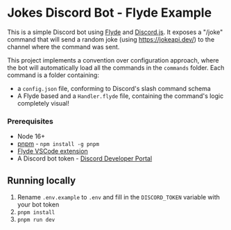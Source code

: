 # Jokes Discord Bot - Flyde Example

This is a simple Discord bot using [Flyde](https://www.flyde.dev) and [Discord.js](https://discord.js.org/).
It exposes a "/joke" command that will send a random joke (using https://jokeapi.dev/) to the channel where the command was sent.

This project implements a convention over configuration approach, where the bot will automatically load all the commands in the `commands` folder. Each command is a folder containing:

- a `config.json` file, conforming to Discord's slash command schema
- A Flyde based and a `Handler.flyde` file, containing the command's logic completely visual!

### Prerequisites

- Node 16+
- [pnpm](https://pnpm.io/) - `npm install -g pnpm`
- [Flyde VSCode extension](https://marketplace.visualstudio.com/items?itemName=flyde.flyde-vscode)
- A Discord bot token - [Discord Developer Portal](https://www.writebots.com/discord-bot-token/)

## Running locally

1. Rename `.env.example` to `.env` and fill in the `DISCORD_TOKEN` variable with your bot token
2. `pnpm install`
3. `pnpm run dev`
